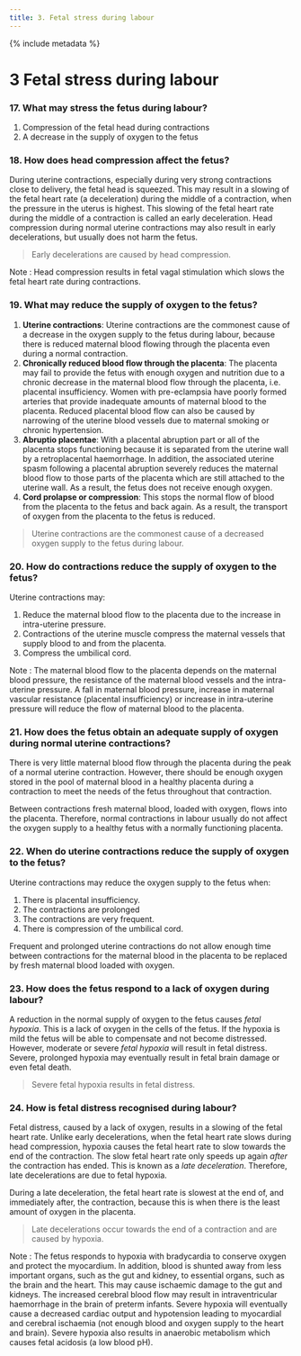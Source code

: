 ```yaml
---
title: 3. Fetal stress during labour
---
```


{% include metadata %}

# **3** Fetal stress during labour 

### 17. What may stress the fetus during labour? 

1. Compression of the fetal head during contractions 
2. A decrease in the supply of oxygen to the fetus

### 18. How does head compression affect the fetus? 

During uterine contractions, especially during very strong contractions close to delivery, the fetal head is squeezed. This may result in a slowing of the fetal heart rate (a deceleration) during the middle of a contraction, when the pressure in the uterus is highest. This slowing of the fetal heart rate during the middle of a contraction is called an early deceleration. Head compression during normal uterine contractions may also result in early decelerations, but usually does not harm the fetus. 

> Early decelerations are caused by head compression. 

Note 
: Head compression results in fetal vagal stimulation which slows the fetal heart rate during contractions. 

### 19. What may reduce the supply of oxygen to the fetus? 

1. **Uterine contractions**: Uterine contractions are the commonest cause of a decrease in the oxygen supply to the fetus during labour, because there is reduced maternal blood flowing through the placenta even during a normal contraction. 
2. **Chronically reduced blood flow through the placenta**: The placenta may fail to provide the fetus with enough oxygen and nutrition due to a chronic decrease in the maternal blood flow through the placenta, i.e. placental insufficiency. Women with pre-eclampsia have poorly formed arteries that provide inadequate amounts of maternal blood to the placenta. Reduced placental blood flow can also be caused by narrowing of the uterine blood vessels due to maternal smoking or chronic hypertension. 
3. **Abruptio placentae**: With a placental abruption part or all of the placenta stops functioning because it is separated from the uterine wall by a retroplacental haemorrhage. In addition, the associated uterine spasm following a placental abruption severely reduces the maternal blood flow to those parts of the placenta which are still attached to the uterine wall. As a result, the fetus does not receive enough oxygen. 
4. **Cord prolapse or compression**: This stops the normal flow of blood from the placenta to the fetus and back again. As a result, the transport of oxygen from the placenta to the fetus is reduced. 

> Uterine contractions are the commonest cause of a decreased oxygen supply to the fetus during labour. 

### 20. How do contractions reduce the supply of oxygen to the fetus? 

Uterine contractions may: 

1. Reduce the maternal blood flow to the placenta due to the increase in intra-uterine pressure. 
2. Contractions of the uterine muscle compress the maternal vessels that supply blood to and from the placenta. 
3. Compress the umbilical cord.

Note 
: The maternal blood flow to the placenta depends on the maternal blood pressure, the resistance of the maternal blood vessels and the intra-uterine pressure. A fall in maternal blood pressure, increase in maternal vascular resistance (placental insufficiency) or increase in intra-uterine pressure will reduce the flow of maternal blood to the placenta. 

### 21. How does the fetus obtain an adequate supply of oxygen during normal uterine contractions? 

There is very little maternal blood flow through the placenta during the peak of a normal uterine contraction. However, there should be enough oxygen stored in the pool of maternal blood in a healthy placenta during a contraction to meet the needs of the fetus throughout that contraction. 

Between contractions fresh maternal blood, loaded with oxygen, flows into the placenta. Therefore, normal contractions in labour usually do not affect the oxygen supply to a healthy fetus with a normally functioning placenta. 

### 22. When do uterine contractions reduce the supply of oxygen to the fetus? 

Uterine contractions may reduce the oxygen supply to the fetus when: 

1. There is placental insufficiency. 
2. The contractions are prolonged 
3. The contractions are very frequent. 
4. There is compression of the umbilical cord.

Frequent and prolonged uterine contractions do not allow enough time between contractions for the maternal blood in the placenta to be replaced by fresh maternal blood loaded with oxygen. 

### 23. How does the fetus respond to a lack of oxygen during labour? 

A reduction in the normal supply of oxygen to the fetus causes *fetal hypoxia*. This is a lack of oxygen in the cells of the fetus. If the hypoxia is mild the fetus will be able to compensate and not become distressed. However, moderate or severe *fetal hypoxia* will result in fetal distress. Severe, prolonged hypoxia may eventually result in fetal brain damage or even fetal death. 

> Severe fetal hypoxia results in fetal distress. 

### 24. How is fetal distress recognised during labour? 

Fetal distress, caused by a lack of oxygen, results in a slowing of the fetal heart rate. Unlike early decelerations, when the fetal heart rate slows during head compression, hypoxia causes the fetal heart rate to slow towards the end of the contraction. The slow fetal heart rate only speeds up again *after* the contraction has ended. This is known as a *late deceleration*. Therefore, late decelerations are due to 
fetal hypoxia.

During a late deceleration, the fetal heart rate is slowest at the end of, and immediately after, the contraction, because this is when there is the least amount of oxygen in the placenta. 

> Late decelerations occur towards the end of a contraction and are caused by hypoxia. 

Note
: The fetus responds to hypoxia with bradycardia to conserve oxygen and protect the myocardium. In addition, blood is shunted away from less important organs, such as the gut and kidney, to essential organs, such as the brain and the heart. This may cause ischaemic 
damage to the gut and kidneys. The increased cerebral blood flow may result in intraventricular haemorrhage in the brain of preterm infants. Severe hypoxia will eventually cause a decreased cardiac output and hypotension leading to myocardial and cerebral ischaemia (not enough blood and oxygen supply to the heart and brain). Severe hypoxia also results in anaerobic metabolism which causes fetal acidosis (a low blood pH).